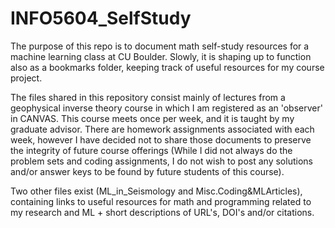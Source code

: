 # INFO5604_SelfStudy
The purpose of this repo is to document math self-study resources for a machine learning class at CU Boulder.
Slowly, it is shaping up to function also as a bookmarks folder, keeping track of useful resources for my course project.

The files shared in this repository consist mainly of lectures from a geophysical inverse theory course in which I am registered as an 'observer' in CANVAS. This course meets once per week, and it is taught by my graduate advisor. There are homework assignments associated with each week, however I have decided not to share those documents to preserve the integrity of future course offerings (While I did not always do the problem sets and coding assignments, I do not wish to post any solutions and/or answer keys to be found by future students of this course). 

Two other files exist (ML_in_Seismology and Misc.Coding&MLArticles), containing links to useful resources for math and programming related to my research and ML + short descriptions of URL's, DOI's and/or citations.
